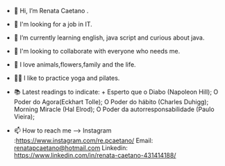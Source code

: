 - 👋 Hi, I’m Renata Caetano .
- 👀 I'm looking for a job in IT.
- 🌱 I’m currently learning english, java script and curious about java.
- 💞️ I'm looking to collaborate with everyone who needs me.
- 💖 I love animals,flowers,family and the life.
- 🤸‍♀️ I like to practice yoga and pilates.
- 📚 Latest readings to indicate:
      + Esperto que o Diabo (Napoleon Hill);
      O Poder do Agora(Eckhart Tolle);
      O Poder do hábito (Charles Duhigg);
      Morning Miracle (Hal Elrod);
      O Poder da autorresponsabilidade (Paulo Vieira);
      
- 📫 How to reach me -->
Instagram :https://www.instagram.com/re.pcaetano/
Email: renatapcaetano@hotmail.com
Linkedin: https://www.linkedin.com/in/renata-caetano-431414188/

<!---
RPCaetano/RPCaetano is a ✨ special ✨ repository because its `README.md` (this file) appears on your GitHub profile.
You can click the Preview link to take a look at your changes.
--->
